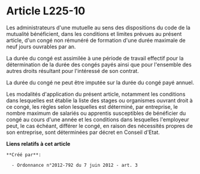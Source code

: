 # Article L225-10

Les administrateurs d'une mutuelle au sens des dispositions du code de la mutualité bénéficient, dans les conditions et
limites prévues au présent article, d'un congé non rémunéré de formation d'une durée maximale de neuf jours ouvrables par an.

La durée du congé est assimilée à une période de travail effectif pour la détermination de la durée des congés payés ainsi
que pour l'ensemble des autres droits résultant pour l'intéressé de son contrat.

La durée du congé ne peut être imputée sur la durée du congé payé annuel.

Les modalités d'application du présent article, notamment les conditions dans lesquelles est établie la liste des stages ou
organismes ouvrant droit à ce congé, les règles selon lesquelles est déterminé, par entreprise, le nombre maximum de salariés
ou apprentis susceptibles de bénéficier du congé au cours d'une année et les conditions dans lesquelles l'employeur peut, le
cas échéant, différer le congé, en raison des nécessités propres de son entreprise, sont déterminées par décret en Conseil
d'Etat.

**Liens relatifs à cet article**

	**Créé par**:

	  - Ordonnance n°2012-792 du 7 juin 2012 - art. 3

